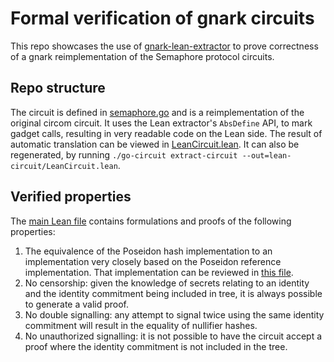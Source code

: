 # Formal verification of gnark circuits

This repo showcases the use of [gnark-lean-extractor](https://github.com/reilabs/gnark-lean-extractor)
to prove correctness of a gnark reimplementation of the Semaphore
protocol circuits.

## Repo structure

The circuit is defined in [semaphore.go](go-circuit/semaphore.go) and is a reimplementation
of the original circom circuit. It uses the Lean extractor's `AbsDefine` API,
to mark gadget calls, resulting in very readable code on the Lean side.
The result of automatic translation can be viewed in [LeanCircuit.lean](lean-circuit/LeanCircuit.lean).
It can also be regenerated, by running `./go-circuit extract-circuit --out=lean-circuit/LeanCircuit.lean`.

## Verified properties

The [main Lean file](lean-circuit/Main.lean) contains formulations and proofs of the following properties:
1. The equivalence of the Poseidon hash implementation to an implementation very closely based
   on the Poseidon reference implementation. That implementation can be reviewed in [this file](lean-circuit/LeanCircuit/Poseidon/Spec.lean).
2. No censorship: given the knowledge of secrets relating to an identity and the identity commitment being included in tree,
   it is always possible to generate a valid proof.
3. No double signalling: any attempt to signal twice using the same identity commitment will result in the equality of
   nullifier hashes.
4. No unauthorized signalling: it is not possible to have the circuit accept a proof where the identity commitment
   is not included in the tree.
